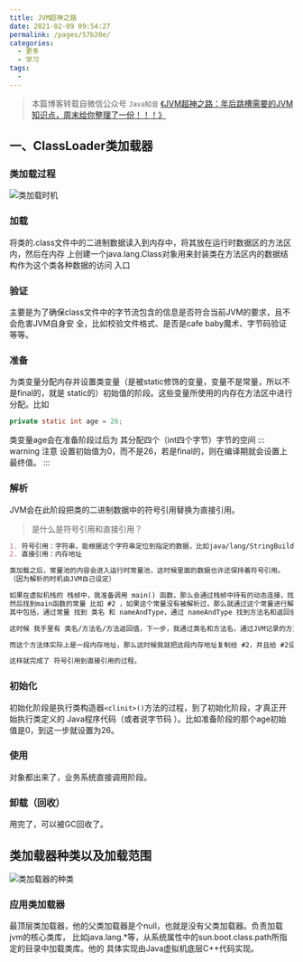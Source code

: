 ```yaml
---
title: JVM超神之路
date: 2021-02-09 09:54:27
permalink: /pages/57b20e/
categories:
  - 更多
  - 学习
tags:
  - 
---
```


> 本篇博客转载自微信公众号 `Java知音` [《JVM超神之路：年后跳槽需要的JVM知识点，周末给你整理了一份！！！》](https://mp.weixin.qq.com/s/bNrAtqMKZPX5Uk1WRF5wPw)

## 一、ClassLoader类加载器
### 类加载过程
![类加载时机](https://cdn.jsdelivr.net/gh/kimentanm/image-store/img/20210209095926.png)

### 加载
将类的.class文件中的二进制数据读入到内存中，将其放在运行时数据区的方法区内，然后在内存
上创建一个java.lang.Class对象用来封装类在方法区内的数据结构作为这个类各种数据的访问
入口

### 验证
主要是为了确保class文件中的字节流包含的信息是否符合当前JVM的要求，且不会危害JVM自身安
全，比如校验文件格式、是否是cafe baby魔术、字节码验证等等。

### 准备
为类变量分配内存并设置类变量（是被static修饰的变量，变量不是常量，所以不是final的，就是
static的）初始值的阶段。这些变量所使用的内存在方法区中进行分配。比如
```java
private static int age = 26;
```
类变量age会在准备阶段过后为 其分配四个（int四个字节）字节的空间
::: warning 注意
设置初始值为0，而不是26，若是final的，则在编译期就会设置上最终值。
:::

### 解析
JVM会在此阶段把类的二进制数据中的符号引用替换为直接引用。
> 是什么是符号引用和直接引用？
```md
1. 符号引用：字符串，能根据这个字符串定位到指定的数据，比如java/lang/StringBuilder
2. 直接引用：内存地址

类加载之后，常量池的内容会进入运行时常量池，这时候里面的数据也许还保持着符号引用。
（因为解析的时机由JVM自己设定）

如果在虚拟机栈的 栈帧中，我准备调用 main() 函数，那么会通过栈帧中持有的动态连接，找到运行时常量池，
然后找到main函数的常量 比如 #2 ，如果这个常量没有被解析过，那么就通过这个常量进行解析过程，
其中包括，通过常量 找到 类名 和 nameAndType，通过 nameAndType 找到方法名和返回值。

这时候 我手里有 类名/方法名/方法返回值，下一步，我通过类名和方法名，通过JVM记录的方法列表，找到对应的方法体。

而这个方法体实际上是一段内存地址，那么这时候我就把这段内存地址复制给 #2，并且给 #2设定一个已经解析的 flag。

这样就完成了 符号引用到直接引用的过程。
```

### 初始化
初始化阶段是执行类构造器`<clinit>()`方法的过程，到了初始化阶段，才真正开始执行类定义的
Java程序代码（或者说字节码 ）。比如准备阶段的那个age初始值是0，到这一步就设置为26。

### 使用
对象都出来了，业务系统直接调用阶段。

### 卸载（回收）
用完了，可以被GC回收了。

## 类加载器种类以及加载范围
![类加载器的种类](https://cdn.jsdelivr.net/gh/kimentanm/image-store/img/20210209102439.png)

### 应用类加载器
最顶层类加载器，他的父类加载器是个null，也就是没有父类加载器。负责加载jvm的核心类库，
比如java.lang.*等，从系统属性中的sun.boot.class.path所指定的目录中加载类库。他的
具体实现由Java虚拟机底层C++代码实现。
